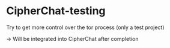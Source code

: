 # CipherChat-testing
Try to get more control over the tor process (only a test project)

-> Will be integrated into CipherChat after completion